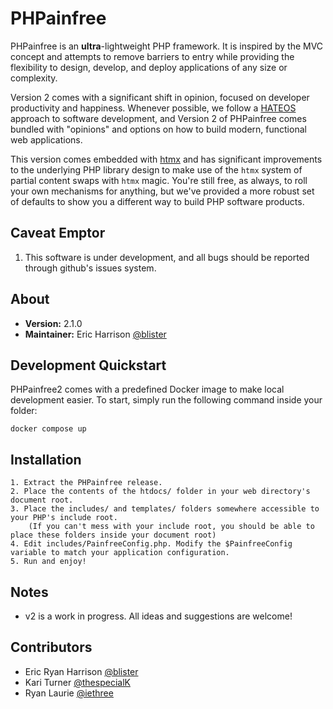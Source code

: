 PHPainfree
==========

PHPainfree is an **ultra**-lightweight PHP framework. It is inspired by the
MVC concept and attempts to remove barriers to entry while providing the
flexibility to design, develop, and deploy applications of any size or
complexity.

Version 2 comes with a significant shift in opinion, focused on developer
productivity and happiness. Whenever possible, we follow a [HATEOS](https://en.wikipedia.org/wiki/HATEOAS)
approach to software development, and Version 2 of PHPainfree comes bundled
with "opinions" and options on how to build modern, functional web applications.

This version comes embedded with [htmx](https://htmx.org) and has significant
improvements to the underlying PHP library design to make use of the `htmx` 
system of partial content swaps with `htmx` magic. You're still free, as always,
to roll your own mechanisms for anything, but we've provided a more robust
set of defaults to show you a different way to build PHP software products.

Caveat Emptor
-------------

1. This software is under development, and all bugs should be reported through github's issues system.


About
-----
+ **Version:** 2.1.0
+ **Maintainer:** Eric Harrison [@blister](https://github.com/blister)

Development Quickstart
----------------------
PHPainfree2 comes with a predefined Docker image to make local development easier.
To start, simply run the following command inside your folder:
```console
docker compose up
```

Installation
------------
	1. Extract the PHPainfree release.
	2. Place the contents of the htdocs/ folder in your web directory's document root.
	3. Place the includes/ and templates/ folders somewhere accessible to your PHP's include root.
		(If you can't mess with your include root, you should be able to place these folders inside your document root)
	4. Edit includes/PainfreeConfig.php. Modify the $PainfreeConfig variable to match your application configuration.
	5. Run and enjoy!


Notes
-----
- v2 is a work in progress. All ideas and suggestions are welcome!

Contributors
------------
- Eric Ryan Harrison [@blister](https://github.com/blister)
- Kari Turner [@thespecialK](https://github.com/thespecialK)
- Ryan Laurie [@iethree](https://github.com/iethree)
